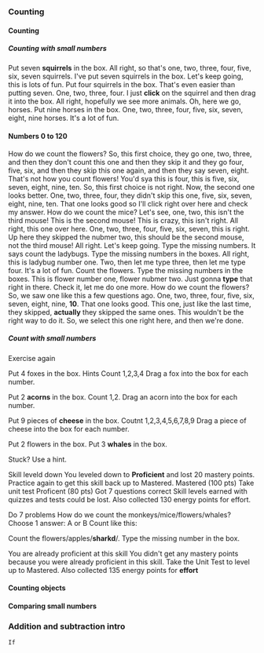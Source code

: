 ### Counting
#### Counting
##### Counting with small numbers
Put seven **squirrels** in the box. All right, so that's one, two, three, four, five, six, seven squirrels. I've put seven squirrels in the box. Let's keep going, this is lots of fun. Put four squirrels in the box. That's even easier than putting seven. One, two, three, four. I just **click** on the squirrel and then drag it into the box. All right, hopefully we see more animals. Oh, here we go, horses. Put nine horses in the box. One, two, three, four, five, six, seven, eight, nine horses. It's a lot of fun.
#### Numbers 0 to 120
How do we count the flowers? So, this first choice, they go one, two, three, and then they don't count this one and then they skip it and they go four, five, six, and then they skip this one again, and then they say seven, eight. That's not how you count flowers! You'd sya this is four, this is five, six, seven, eight, nine, ten. So, this first choice is not right. Now, the second one looks better. One, two, three, four, they didn't skip this one, five, six, seven, eight, nine, ten. That one looks good so I'll click right over here and check my answer. How do we count the mice? Let's see, one, two, this isn't the third mouse! This is the second mouse! This is crazy, this isn't right. All right, this one over here. One, two, three, four, five, six, seven, this is right. Up here they skipped the nubmer two, this should be the second mouse, not the third mouse! All right. Let's keep going. Type the missing numbers. It says count the ladybugs. Type the missing numbers in the boxes. All right, this is ladybug number one. Two, then let me type three, then let me type four. It's a lot of fun. Count the flowers. Type the missing numbers in the boxes. This is flower number one, flower nubmer two. Just gonna **type** that right in there. Check it, let me do one more. How do we count the flowers? So, we saw one like this a few questions ago. One, two, three, four, five, six, seven, eight, nine, **10**. That one looks good. This one, just like the last time, they skipped, **actually** they skipped the same ones. This wouldn't be the right way to do it. So, we select this one right here, and then we're done.
##### Count with small numbers
Exercise again

Put 4 foxes in the box.
Hints
 Count 1,2,3,4
 Drag a fox into the box for each number.

Put 2 **acorns** in the box.
 Count 1,2.
 Drag an acorn into the box for each number.

Put 9 pieces of **cheese** in the box.
 Coutnt 1,2,3,4,5,6,7,8,9
 Drag a piece of cheese into the box for each number.

Put 2 flowers in the box.
Put 3 **whales** in the box.

Stuck? Use a hint.

Skill leveld down
You leveled down to **Proficient** and lost 20 mastery points. Practice again to get this skill back up to Mastered.
Mastered (100 pts) Take unit test
Proficent (80 pts) Got 7 questions correct
Skill levels earned with quizzes and tests could be lost. Also collected 130 energy points for effort.

Do 7 problems
How do we count the monkeys/mice/flowers/whales?
Choose 1 answer: A or B
 Count like this:
 
Count the flowers/apples/**sharkd**/.
Type the missing number in the box.

You are already proficient at this skill
You didn't get any mastery points because you were already proficient in this skill. Take the Unit Test to level up to Mastered.
Also collected 135 energy points for **effort**
#### Counting objects
#### Comparing small numbers
### Addition and subtraction intro
```
If 
```
